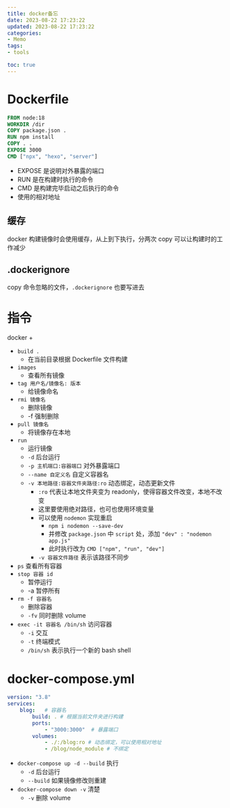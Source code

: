 ```yaml
---
title: docker备忘
date: 2023-08-22 17:23:22
updated: 2023-08-22 17:23:22
categories:
- Memo
tags:
- tools

toc: true
---
```

# Dockerfile

```Dockerfile
FROM node:18
WORKDIR /dir
COPY package.json .
RUN npm install
COPY . .
EXPOSE 3000
CMD ["npx", "hexo", "server"]
```

- EXPOSE 是说明对外暴露的端口
- RUN 是在构建时执行的命令
- CMD 是构建完毕启动之后执行的命令
- 使用的相对地址

## 缓存

docker 构建镜像时会使用缓存，从上到下执行，分两次 copy 可以让构建时的工作减少


## .dockerignore

copy 命令忽略的文件，`.dockerignore` 也要写进去

# 指令

docker +

- `build . `
	- 在当前目录根据 Dockerfile 文件构建
- `images`
	- 查看所有镜像
- `tag 用户名/镜像名: 版本 `
	- 给镜像命名
- `rmi 镜像名`
	- 删除镜像
	-  -f 强制删除
- `pull 镜像名`
	- 将镜像存在本地
- `run`
	- 运行镜像 
	- `-d` 后台运行
	- `-p 主机端口:容器端口` 对外暴露端口
	- `--name 自定义名` 自定义容器名
	- `-v 本地路径:容器文件夹路径:ro` 动态绑定，动态更新文件
		- `:ro` 代表让本地文件夹变为 readonly，使得容器文件改变，本地不改变
		- 这里要使用绝对路径，也可也使用环境变量
		- 可以使用 `nodemon` 实现重启
			- `npm i nodemon --save-dev` 
			- 并修改 `package.json` 中 `script` 处，添加 `"dev" : "nodemon app.js"`
			- 此时执行改为 `CMD ["npm", "run", "dev"]`
		-  `-v 容器文件路径` 表示该路径不同步
- `ps` 查看所有容器
- `stop 容器 id `
	- 暂停运行
	- -a 暂停所有
- `rm -f 容器名`
	- 删除容器
	- `-fv` 同时删除 volume
- `exec -it 容器名 /bin/sh` 访问容器
	- `-i` 交互
	- `-t` 终端模式
	-  `/bin/sh` 表示执行一个新的 bash shell

# docker-compose.yml

```yml
version: "3.8"
services:
	blog:   # 容器名
		build: . # 根据当前文件夹进行构建
		ports: 
			- "3000:3000"  # 暴露端口
		volumes:
			- ./:/blog:ro # 动态绑定，可以使用相对地址
			- /blog/node_module # 不绑定
```

- `docker-compose up -d --build` 执行
	- `-d` 后台运行
	- `--build` 如果镜像修改则重建
- `docker-compose down -v` 清楚
	- `-v` 删除 volume
